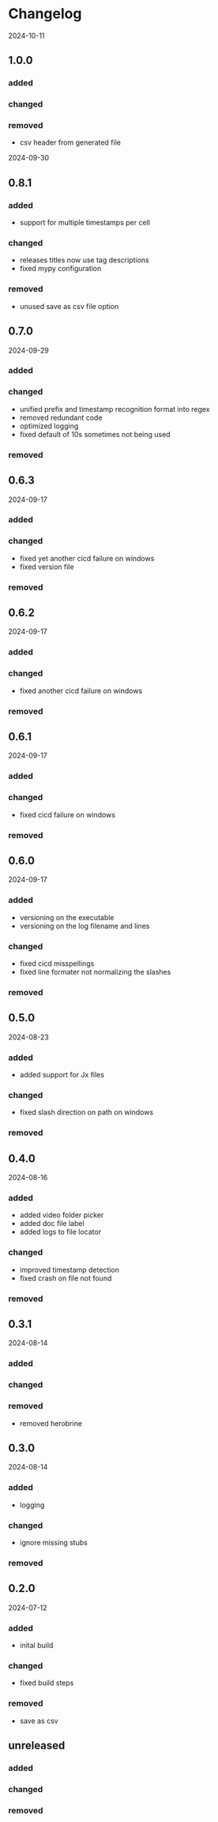 # Changelog
2024-10-11
## 1.0.0
### added
### changed
### removed
 - csv header from generated file

2024-09-30
## 0.8.1
### added
 - support for multiple timestamps per cell
### changed
 - releases titles now use tag descriptions
 - fixed mypy configuration
### removed
 - unused save as csv file option

## 0.7.0
2024-09-29
### added
### changed
 - unified prefix and timestamp recognition format into regex
 - removed redundant code
 - optimized logging
 - fixed default of 10s sometimes not being used
### removed

## 0.6.3
2024-09-17

### added
### changed
 - fixed yet another cicd failure on windows
 - fixed version file
### removed

## 0.6.2
2024-09-17

### added
### changed
 - fixed another cicd failure on windows
### removed

## 0.6.1
2024-09-17

### added
### changed
 - fixed cicd failure on windows
### removed

## 0.6.0
2024-09-17

### added
 - versioning on the executable
 - versioning on the log filename and lines
### changed
 - fixed cicd misspellings
 - fixed line formater not normalizing the slashes
### removed

## 0.5.0
2024-08-23

### added
 - added support for Jx files
### changed
 - fixed slash direction on path on windows
### removed

## 0.4.0
2024-08-16
### added
 - added video folder picker
 - added doc file label
 - added logs to file locator
### changed
 - improved timestamp detection
 - fixed crash on file not found
### removed

## 0.3.1
2024-08-14
### added
### changed
### removed
 - removed herobrine

## 0.3.0
2024-08-14

### added
 - logging

### changed
 - ignore missing stubs

### removed

## 0.2.0
2024-07-12

### added
 - inital build

### changed
- fixed build steps
### removed
- save as csv

## unreleased

### added
### changed
### removed

